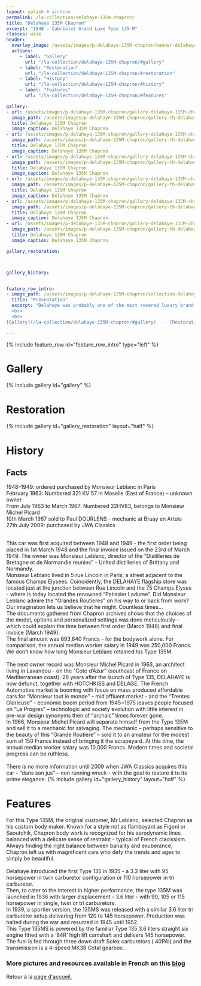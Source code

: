 ```yaml
---
layout: splash # archive
permalink: /la-collection/delahaye-135m-chapron/
title: "Delahaye 135M Chapron"
excerpt: "1948 - Cabriolet Grand Luxe Type 135-M"
classes: wide
header:
  overlay_image: /assets/images/p-delahaye-135M-chapron/banner-delahaye-135M-chapron.jpg
  actions:
     - label: "Gallery"
       url: "/la-collection/delahaye-135M-chapron/#gallery"
     - label: "Restoration"
       url: "/la-collection/delahaye-135M-chapron/#restoration"
     - label: "History"
       url: "/la-collection/delahaye-135M-chapron/#history"
     - label: "Features"
       url: "/la-collection/delahaye-135M-chapron/#features"

gallery:
- url: /assets/images/p-delahaye-135M-chapron/gallery-delahaye-135M-chapron-000.jpg
  image_path: /assets/images/p-delahaye-135M-chapron/gallery-th-delahaye-135M-chapron-000.jpg
  title: Delahaye 135M Chapron
  image_caption: Delahaye 135M Chapron
- url: /assets/images/p-delahaye-135M-chapron/gallery-delahaye-135M-chapron-001.JPG
  image_path: /assets/images/p-delahaye-135M-chapron/gallery-th-delahaye-135M-chapron-001.jpg
  title: Delahaye 135M Chapron
  image_caption: Delahaye 135M Chapron
- url: /assets/images/p-delahaye-135M-chapron/gallery-delahaye-135M-chapron-002.JPG
  image_path: /assets/images/p-delahaye-135M-chapron/gallery-th-delahaye-135M-chapron-002.jpg
  title: Delahaye 135M Chapron
  image_caption: Delahaye 135M Chapron
- url: /assets/images/p-delahaye-135M-chapron/gallery-delahaye-135M-chapron-003.JPG
  image_path: /assets/images/p-delahaye-135M-chapron/gallery-th-delahaye-135M-chapron-003.jpg
  title: Delahaye 135M Chapron
  image_caption: Delahaye 135M Chapron
- url: /assets/images/p-delahaye-135M-chapron/gallery-delahaye-135M-chapron-004.JPG
  image_path: /assets/images/p-delahaye-135M-chapron/gallery-th-delahaye-135M-chapron-004.jpg
  title: Delahaye 135M Chapron
  image_caption: Delahaye 135M Chapron
- url: /assets/images/p-delahaye-135M-chapron/gallery-delahaye-135M-chapron-005.JPG
  image_path: /assets/images/p-delahaye-135M-chapron/gallery-th-delahaye-135M-chapron-005.jpg
  title: Delahaye 135M Chapron
  image_caption: Delahaye 135M Chapron

gallery_restoration:



gallery_history:


feature_row_intro:
- image_path: /assets/images/p-delahaye-135M-chapron/collection-delahaye-135M-chapron.JPG
  title: "Presentation"
  excerpt: "Delahaye was probably one of the most revered luxury brand of the late “entre deux guerre” (in between wars). Founded in 1894, the “Societe des Automobiles Delahaye” took a pivotal direction in 1932 - influenced by Madame Leon Desmarais - majority shareholder and widow of early investor Leon Desmarais. Delahaye would focus on creating high quality automotive chassis and reopen the racing department. In 1935, quickly becoming competitive and winning events, Delahaye introduced the Type 135, also known as the “Coupe des Alpes”. It became perhaps the most iconic Delahaye model, synonym of high performance with exceptional style.
  <br>
  <br>
[Gallery](/la-collection/delahaye-135M-chapron/#gallery)  -  [Restoration](/la-collection/delahaye-135M-chapron/#restoration)  -  [History](/la-collection/delahaye-135M-chapron/#history)  -  [Features](/la-collection/delahaye-135M-chapron/#features)<br>"

---
```

{% include feature_row id="feature_row_intro" type="left" %}

# Gallery
{% include gallery id="gallery" %}

# Restoration
{% include gallery id="gallery_restoration" layout="half" %}

# History
## Facts
1948–1949: ordered purchased by Monsieur Leblanc in Paris<br>
February 1963: Numbered 321 KV 57 in Moselle (East of France) – unknown owner<br>
From July 1963 to March 1967: Numbered 22HV83, belongs to Monsieur Michel Picard<br>
10th March 1967 sold to Paul DOURLENS - mechanic at Bruay en Artois<br>
27th July 2009: purchased by JWA Classics<br>
<br>

This car was first acquired between 1948 and 1949 - the first order being placed in 1st March 1948 and the final invoice issued on the 23rd of March 1949. The owner was Monsieur Leblanc, director of the “Distilleries de Bretagne et de Normandie reunies” - United distilleries of Brittany and Normandy.<br>
Monsieur Leblanc lived in 5 rue Lincoln in Paris; a street adjacent to the famous Champs Elysees. Coincidently, the DELAHAYE flagship store was located just at the junction between Rue Lincoln and the 75 Champs Elyses - where is today located the renowned “Patissier Laduree”. Did Monsieur Leblanc admire the “Grandes Routieres” on his way to or back from work? Our imagination lets us believe that he might. Countless times…<br>
The documents gathered from Chapron archives shows that the choices of the model, options and personalized settings was done meticulously – which could explain the time between first order (March 1948) and final invoice (March 1949).<br>
The final amount was 693,640 Francs - for the bodywork alone. For comparison, the annual median worker salary in 1949 was 250,000 Francs. We don’t know how long Monsieur Leblanc retained his Type 135M.
<br>
<br>The next owner record was Monsieur Michel Picard in 1963, an architect living in Lavandou - on the “Cote d’Azur” (southeast of France on Mediterranean coast). 28 years after the launch of Type 135, DELAHAYE is now defunct, together with HOTCHKISS and DELAGE. The French Automotive market is booming with focus on mass produced affordable cars for “Monsieur tout le monde” – mid affluent market - and the “Trentes Glorieuse” - economic boom period from 1945~1975 leaves people focused on “Le Progres” – technologic and society evolution with little interest in pre-war design synonyms then of “archaic” times forever gone.<br>
In 1966, Monsieur Michel Picard will separate himself from the Type 135M and sell it to a mechanic for salvaging. The mechanic – perhaps sensitive to the beauty of this “Grande Routiere” – sold it to an amateur for the modest sum of 150 Francs instead of bringing it the scrapeyard. At this time, the annual median worker salary was 10,000 Francs. Modern times and societal progress can be ruthless.<br>
<br>
There is no more information until 2009 when JWA Classics acquires this car - “dans son jus” – non running wreck - with the goal to restore it to its prime elegance.
{% include gallery id="gallery_history" layout="half" %}

# Features
For this Type 135M, the original customer, Mr Leblanc, selected Chapron as his custom body maker. Known for a style not as flamboyant as Figoni or Saoutchik, Chapron body work is recognized for his aerodynamic lines balanced with a delicate sense of restraint - typical of French clacissism. Always finding the right balance between banality and exuberance, Chapron left us with magnificent cars who defy the trends and ages to simply be beautiful.<br>
<br>
Delahaye introduced the first Type 135 in 1935 - a 3.2 liter with 95 horsepower in twin carburetor configuration or 110 horsepower in tri carburetor.<br>
Then, to cater to the interest in higher performance, the type 135M was launched in 1936 with larger displacement - 3.6 liter - with 90, 105 or 115 horsepower in single, twin or tri carburetors.<br>
In 1939, a sportier version, the 135MS was released with a similar 3.6 liter tri carburetor setup delivering from 120 to 145 horsepower. Production was halted during the war and resumed in 1945 until 1952.<br>
This Type 135MS is powered by the familiar Type 135 3.6 liters straight six engine fitted with a ‘84R’ high lift camshaft and delivers 145 horsepower.<br>
The fuel is fed through three down draft Solex carburetors ( 40PAI) and the transmission is a 4-speed MK38 Cotal gearbox.
<br>
### More pictures and resources available in French on this [blog](https://delahaye135m801025.blogspot.com/)

Retour à la [page d'accueil.](/)

